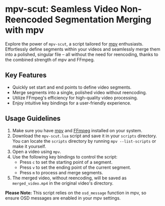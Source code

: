 # mpv-scut: Seamless Video Non-Reencoded Segmentation Merging with mpv

Explore the power of `mpv-scut`, a script tailored for [mpv](https://mpv.io/) enthusiasts. Effortlessly define segments within your videos and seamlessly merge them into a polished, singular file – all without the need for reencoding, thanks to the combined strength of mpv and FFmpeg.

## Key Features

- Quickly set start and end points to define video segments.
- Merge segments into a single, polished video without reencoding.
- Utilize FFmpeg's efficiency for high-quality video processing.
- Enjoy intuitive key bindings for a user-friendly experience.

## Usage Guidelines

1. Make sure you have [mpv](https://mpv.io/) and [FFmpeg](https://ffmpeg.org/) installed on your system.
2. Download the `mpv-scut.lua` script and save it in your `scripts` directory. You can locate the `scripts` directory by running `mpv --list-scripts` or make it yourself.
3. Open a video using `mpv`.
4. Use the following key bindings to control the script:
   - Press `c` to set the starting point of a segment.
   - Press `v` to set the ending point of the current segment.
   - Press `m` to process and merge segments.
5. The merged video, without reencoding, will be saved as `merged_video.mp4` in the original video's directory.

**Please Note:** This script relies on the `osd_message` function in mpv, so ensure OSD messages are enabled in your mpv settings.
